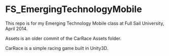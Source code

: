 FS_EmergingTechnologyMobile
===========================

This repo is for my Emerging Technology Mobile class at Full Sail University, April 2014.

Assets is an older commit of the CarRace Assets folder.

CarRace is a simple racing game built in Unity3D.
